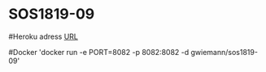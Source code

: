 # SOS1819-09

#Heroku adress
[URL](https://sos1819-09.herokuapp.com/)

#Docker
'docker run -e PORT=8082 -p 8082:8082 -d gwiemann/sos1819-09'